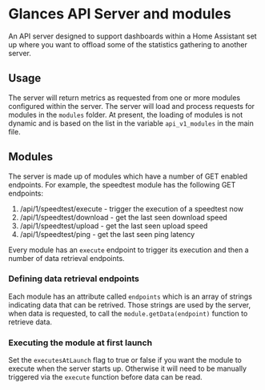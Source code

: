 # Glances API Server and modules
An API server designed to support dashboards within a Home Assistant set up where you want to offload some of the statistics gathering to another server.

## Usage
The server will return metrics as requested from one or more modules configured within the server. The server will load and process requests for modules in the `modules` folder. At present, the loading of modules is not dynamic and is based on the list in the variable `api_v1_modules` in the main file.

## Modules
The server is made up of modules which have a number of GET enabled endpoints. For example, the speedtest module has the following GET endpoints:
1. /api/1/speedtest/execute - trigger the execution of a speedtest now
1. /api/1/speedtest/download - get the last seen download speed
1. /api/1/speedtest/upload - get the last seen upload speed
1. /api/1/speedtest/ping - get the last seen ping latency

Every module has an `execute` endpoint to trigger its execution and then a number of data retrieval endpoints.

### Defining data retrieval endpoints
Each module has an attribute called `endpoints` which is an array of strings indicating data that can be retrived. Those strings are used by the server, when data is requested, to call the `module.getData(endpoint)` function to retrieve data.

### Executing the module at first launch
Set the `executesAtLaunch` flag to true or false if you want the module to execute when the server starts up. Otherwise it will need to be manually triggered via the `execute` function before data can be read.
